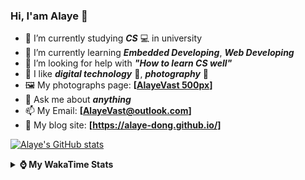 ### Hi, **I'am Alaye** 👋

- 📖 I’m currently studying ***CS*** 💻 in university
- 🌱 I’m currently learning ***Embedded Developing***, ***Web Developing***
- 🤔 I’m looking for help with ***"How to learn CS well"***
- 🤩 I like ***digital technology*** 📱, ***photography*** 📸
- 🖼️ My photographs page: **[[AlayeVast 500px](https://500px.com.cn/AlayeVast)]**
- 💬 Ask me about ***anything*** 
- 📫 My Email: **[AlayeVast@outlook.com]**
- 📰 My blog site: **[https://alaye-dong.github.io/]**

[![Alaye's GitHub stats](https://github-readme-stats.vercel.app/api?username=Alaye-Dong&custom_title=Alaye%20Dong`s%20GitHub%20stats&show_icons=true&rank_icon=percentile&theme=transparent&include_all_commits=true&count_private=true)](https://github.com/anuraghazra/github-readme-stats) 

<div style="display:none"> 
  <img src="https://visitor-badge.laobi.icu/badge?page_id=Alaye-Dong.Alaye-Dong"/>
</div>

<details>	
  <summary><b> ⌚ My WakaTime Stats </b></summary>

<br />

<!--START_SECTION:waka-->
![Code Time](http://img.shields.io/badge/Code%20Time-24%20hrs%2010%20mins-blue)

![Profile Views](http://img.shields.io/badge/Profile%20Views-82-blue)

![Lines of code](https://img.shields.io/badge/From%20Hello%20World%20I%27ve%20Written-742.3%20thousand%20lines%20of%20code-blue)

**🐱 My GitHub Data** 

> 📦 35.4 kB Used in GitHub's Storage 
 > 
> 🏆 76 Contributions in the Year 2024
 > 
> 🚫 Not Opted to Hire
 > 
> 📜 11 Public Repositories 
 > 
> 🔑 3 Private Repositories 
 > 
**I'm a Night 🦉** 

```text
🌞 Morning                45 commits          █░░░░░░░░░░░░░░░░░░░░░░░░   05.87 % 
🌆 Daytime                284 commits         █████████░░░░░░░░░░░░░░░░   37.08 % 
🌃 Evening                289 commits         █████████░░░░░░░░░░░░░░░░   37.73 % 
🌙 Night                  148 commits         █████░░░░░░░░░░░░░░░░░░░░   19.32 % 
```
📅 **I'm Most Productive on Sunday** 

```text
Monday                   117 commits         ████░░░░░░░░░░░░░░░░░░░░░   15.27 % 
Tuesday                  91 commits          ███░░░░░░░░░░░░░░░░░░░░░░   11.88 % 
Wednesday                94 commits          ███░░░░░░░░░░░░░░░░░░░░░░   12.27 % 
Thursday                 106 commits         ███░░░░░░░░░░░░░░░░░░░░░░   13.84 % 
Friday                   76 commits          ██░░░░░░░░░░░░░░░░░░░░░░░   09.92 % 
Saturday                 96 commits          ███░░░░░░░░░░░░░░░░░░░░░░   12.53 % 
Sunday                   186 commits         ██████░░░░░░░░░░░░░░░░░░░   24.28 % 
```


📊 **This Week I Spent My Time On** 

```text
💬 Programming Languages: 
Markdown                 9 hrs 11 mins       ██████████░░░░░░░░░░░░░░░   38.06 % 
SCSS                     3 hrs 16 mins       ███░░░░░░░░░░░░░░░░░░░░░░   13.55 % 
C                        3 hrs 3 mins        ███░░░░░░░░░░░░░░░░░░░░░░   12.64 % 
JSON                     1 hr 45 mins        ██░░░░░░░░░░░░░░░░░░░░░░░   07.27 % 
CSS                      1 hr 37 mins        ██░░░░░░░░░░░░░░░░░░░░░░░   06.73 % 

🔥 Editors: 
VS Code                  24 hrs 8 mins       █████████████████████████   100.00 % 

🐱‍💻 Projects: 
alaye-dong.github.io     13 hrs 6 mins       ██████████████░░░░░░░░░░░   54.26 % 
SmartCar_BST_Epoilt      3 hrs 31 mins       ████░░░░░░░░░░░░░░░░░░░░░   14.57 % 
TypeScript_Study         2 hrs 31 mins       ███░░░░░░░░░░░░░░░░░░░░░░   10.43 % 
Shift2Modern             2 hrs 6 mins        ██░░░░░░░░░░░░░░░░░░░░░░░   08.74 % 
lib                      1 hr 24 mins        █░░░░░░░░░░░░░░░░░░░░░░░░   05.83 % 
```

**I Mostly Code in C** 

```text
C                        7 repos             █████████████░░░░░░░░░░░░   53.85 % 
C++                      2 repos             ████░░░░░░░░░░░░░░░░░░░░░   15.38 % 
SCSS                     1 repo              ██░░░░░░░░░░░░░░░░░░░░░░░   07.69 % 
Python                   1 repo              ██░░░░░░░░░░░░░░░░░░░░░░░   07.69 % 
TypeScript               1 repo              ██░░░░░░░░░░░░░░░░░░░░░░░   07.69 % 
```



**Timeline**

![Lines of Code chart](https://raw.githubusercontent.com/Alaye-Dong/Alaye-Dong/main/assets/bar_graph.png)


 Last Updated on 25/07/2024 13:42:58 UTC
<!--END_SECTION:waka-->

</details>
